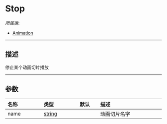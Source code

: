 # Stop

*所属类*:
* [Animation](/Api/Classes/Animation/Animation.md)
------------------------------------------------------------------------------------------
## 描述

停止某个动画切片播放

------------------------------------------------------------------------------------------
## 参数

|<div style="width:100px">名称</div>|<div style="width:100px">类型</div>|<div style="width:50px">默认</div>|<div style="width:350px">描述</div>|
|:---|:---|:---|:---|
|name|[string](/Api/DataType/String.md)||动画切片名字|
